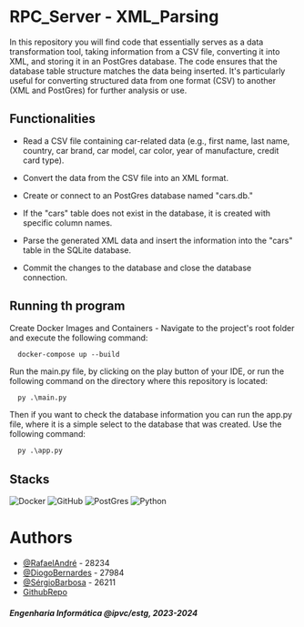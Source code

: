 # RPC_Server - XML_Parsing

In this repository you will find code that essentially serves as a data transformation tool, taking information from a CSV file, converting it into XML, and storing it in an PostGres database. The code ensures that the database table structure matches the data being inserted. It's particularly useful for converting structured data from one format (CSV) to another (XML and PostGres) for further analysis or use.

## Functionalities

- Read a CSV file containing car-related data (e.g., first name, last name, country, car brand, car model, car color, year of manufacture, credit card type).

- Convert the data from the CSV file into an XML format.

- Create or connect to an PostGres database named "cars.db."

- If the "cars" table does not exist in the database, it is created with specific column names.

- Parse the generated XML data and insert the information into the "cars" table in the SQLite database.

- Commit the changes to the database and close the database connection.

## Running th program

Create Docker Images and Containers - Navigate to the project's root folder and execute the following command:

```
  docker-compose up --build
```

Run the main.py file, by clicking on the play button of your IDE, or run the following command on the directory where this repository is located:

```py
  py .\main.py
```

Then if you want to check the database information you can run the app.py file, where it is a simple select to the database that was created. Use the following command:

```py
  py .\app.py
```

## Stacks

![Docker](https://img.shields.io/badge/Docker-2CA5E0?style=for-the-badge&logo=docker&logoColor=white)
![GitHub](https://img.shields.io/badge/GitHub-100000?style=for-the-badge&logo=github&logoColor=white)
![PostGres](https://img.shields.io/badge/PostgreSQL-316192?style=for-the-badge&logo=postgresql&logoColor=white)
![Python](https://img.shields.io/badge/Python-14354C?style=for-the-badge&logo=python&logoColor=white)

# Authors

- [@RafaelAndré](https://github.com/kromenz) - 28234
- [@DiogoBernardes](https://github.com/DiogoBernardes) - 27984
- [@SérgioBarbosa](https://github.com/Oigres2) - 26211
- [GithubRepo](https://github.com/kromenz/RPC_Server-XML_Parsing)

#### _Engenharia Informática @ipvc/estg, 2023-2024_
